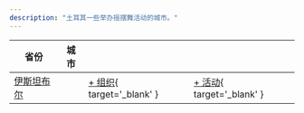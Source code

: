 ```yaml
---
description: "土耳其一些举办摇摆舞活动的城市。"
---
```


| 省份 | 城市 | | |
| --- | --- | --- | --- |
| [伊斯坦布尔](by_city.md#istanbul) | | [+ 组织](https://github.com/swingdance/orgs/issues/new?assignees=&labels=add+org&projects=&template=02-add_entity.yml&title=%5Btr_TR%5D%20%3CName%3E&region=tr_TR&province=Istanbul&city=Istanbul){ target='_blank' } | [+ 活动](https://github.com/swingdance/events/issues/new?assignees=&labels=add+event&projects=&template=02-add_entity.yml&title=%5B2024%2Ftr_TR%5D%20%3CName%3E&region=tr_TR&province=Istanbul&city=Istanbul&org_id=&date_starts=2024-&date_ends=2024-){ target='_blank' } |
